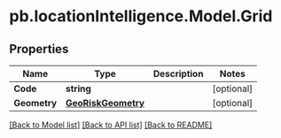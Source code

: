 # pb.locationIntelligence.Model.Grid
## Properties

Name | Type | Description | Notes
------------ | ------------- | ------------- | -------------
**Code** | **string** |  | [optional] 
**Geometry** | [**GeoRiskGeometry**](GeoRiskGeometry.md) |  | [optional] 

[[Back to Model list]](../README.md#documentation-for-models) [[Back to API list]](../README.md#documentation-for-api-endpoints) [[Back to README]](../README.md)

